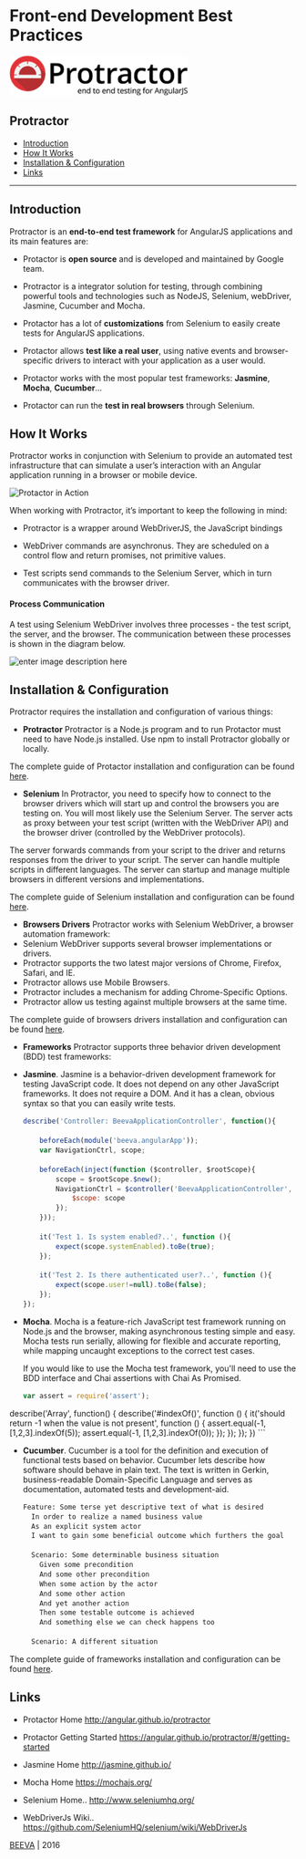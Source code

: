# Front-end Development Best Practices

<img src="../static/protractor-logo-300.png" height="70px"/>

## Protractor
 
* [Introduction](#introduction)
* [How It Works](#how-it-works)
* [Installation & Configuration](#installation-configuration)
* [Links](#links)

----
## <a name='introduction'>Introduction</a>

Protractor is an <b>end-to-end test framework</b> for AngularJS applications and its main features are:

- Protactor is <b>open source</b> and is developed and maintained by Google team.

-  Protractor is a integrator solution</b> for testing, through combining powerful tools and technologies such as NodeJS, Selenium, webDriver, Jasmine, Cucumber and Mocha.

- Protactor has a lot of <b>customizations</b> from Selenium to easily create tests for AngularJS applications.

- Protactor allows <b>test like a real user</b>, using native events and browser-specific drivers to interact with your application as a user would.

- Protactor works with the most popular test frameworks: <b>Jasmine</b>, <b>Mocha</b>, <B>Cucumber</b>...

- Protactor can run the <b>test in real browsers</b>  through Selenium.


## <a name='how-it-works'>How It Works</a>
Protractor works in conjunction with Selenium to provide an automated test infrastructure that can simulate a user’s interaction with an Angular application running in a browser or mobile device.

![](https://angular.github.io/protractor/img/components.png "Protactor in Action")

When working with Protractor, it’s important to keep the following in mind:

 - Protractor is a wrapper around WebDriverJS, the JavaScript bindings  

 - WebDriver commands are asynchronus. They are scheduled on a control flow and return promises, not primitive values. 
 
 - Test scripts send commands to the Selenium  Server, which in turn communicates with the browser driver. 

####  **Process Communication**
A test using Selenium WebDriver involves three processes - the test script, the server, and the browser. The communication between these processes is shown in the diagram below.

![enter image description here](https://angular.github.io/protractor/img/processes.png)


## <a name='installation-configuration'>Installation & Configuration</a>

Protractor requires the installation and configuration of various things:

  - <b>Protractor</b> 
  Protractor is a Node.js program and to run Protactor must need to have Node.js installed.  Use npm to install Protractor globally or locally.
  
   The complete guide of Protactor installation and configuration can be found [here](https://angular.github.io/protractor/#/protractor-setup).
<br/>
  - <b>Selenium</b> 
In Protractor, you need to specify how to connect to the browser drivers which will start up and control the browsers you are testing on. You will most likely use the Selenium Server. The server acts as proxy between your test script (written with the WebDriver API) and the browser driver (controlled by the WebDriver protocols). 

  The server forwards commands from your script to the driver and returns responses from the driver to your script. The server can handle multiple scripts in different languages. The server can startup and manage multiple browsers in different versions and implementations. 

  The complete guide of Selenium installation and configuration can be found [here](https://angular.github.io/protractor/#/server-setup).

  - <b>Browsers Drivers</b> 
Protractor works with Selenium WebDriver, a browser automation framework:
   - Selenium WebDriver supports several browser implementations or drivers.     
   - Protractor supports the two latest major versions of Chrome, Firefox, Safari, and IE. 
   - Protractor allows use Mobile Browsers.   
   - Protractor includes a mechanism for adding Chrome-Specific Options.   
   - Protractor allow us testing against multiple browsers at the same time.

 The complete guide of browsers drivers installation and configuration can be found [here](https://angular.github.io/protractor/#/browser-setup).


  - <b>Frameworks</b> 
Protractor supports three behavior driven development (BDD) test frameworks: 

   - <b>Jasmine</b>.
   Jasmine is a behavior-driven development framework for testing JavaScript code. It does not depend on any other JavaScript frameworks. It does not require a DOM. And it has a clean, obvious syntax so that you can easily write tests.
   
		```javascript
		describe('Controller: BeevaApplicationController', function(){
		
		    beforeEach(module('beeva.angularApp'));
		    var NavigationCtrl, scope;
		
		    beforeEach(inject(function ($controller, $rootScope){
		        scope = $rootScope.$new();
		        NavigationCtrl = $controller('BeevaApplicationController', {
		            $scope: scope
		        });
		    }));
		
		    it('Test 1. Is system enabled?..', function (){
		        expect(scope.systemEnabled).toBe(true);
		    });
		
		    it('Test 2. Is there authenticated user?..', function (){
		        expect(scope.user!=null).toBe(false);
		    });
		});
		```

   - <b>Mocha</b>. 
  Mocha is a feature-rich JavaScript test framework running on Node.js and the browser, making asynchronous testing simple and easy. Mocha tests run serially, allowing for flexible and accurate reporting, while mapping uncaught exceptions to the correct test cases.
  
     If you would like to use the Mocha test framework, you'll need to use the BDD interface and Chai assertions with Chai As Promised.


		```javascript
		var assert = require('assert');
describe('Array', function() {
		  describe('#indexOf()', function () {
		    it('should return -1 when the value is not present', function () {
		      assert.equal(-1, [1,2,3].indexOf(5));
		      assert.equal(-1, [1,2,3].indexOf(0));
		    });
		  });
		});
  })
		```


   - <b>Cucumber</b>.
   Cucumber is a tool for the definition and execution of functional tests based on behavior. Cucumber lets describe how software should behave in plain text. The text is written in Gerkin, business-readable Domain-Specific Language and serves as documentation, automated tests and development-aid.
   
		```html		
		Feature: Some terse yet descriptive text of what is desired
		  In order to realize a named business value
		  As an explicit system actor
		  I want to gain some beneficial outcome which furthers the goal
		
		  Scenario: Some determinable business situation
		    Given some precondition
		    And some other precondition
		    When some action by the actor
		    And some other action
		    And yet another action
		    Then some testable outcome is achieved
		    And something else we can check happens too
		
		  Scenario: A different situation
		```
		
The complete guide of frameworks  installation and configuration can be found [here](https://angular.github.io/protractor/#/frameworks).


## <a name='links'>Links</a>

 -  Protactor Home
     http://angular.github.io/protractor
     
 -  Protactor Getting Started 
     https://angular.github.io/protractor/#/getting-started
     
 -  Jasmine Home 
	 http://jasmine.github.io/
	 
 -  Mocha Home
	 https://mochajs.org/
	 
 -  Selenium Home.. 
	 http://www.seleniumhq.org/
	 
 - WebDriverJs Wiki.. 
     https://github.com/SeleniumHQ/selenium/wiki/WebDriverJs

[BEEVA](https://www.beeva.com) | 2016
